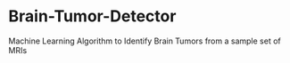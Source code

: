 # Brain-Tumor-Detector
Machine Learning Algorithm to Identify Brain Tumors from a sample set of MRIs
